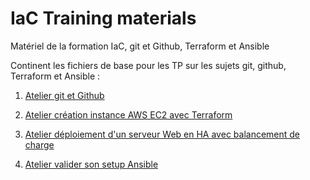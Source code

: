 # IaC Training materials

Matériel de la formation IaC, git et Github, Terraform et Ansible

Continent les fichiers de base pour les TP sur les sujets git, github, Terraform et Ansible :

1. [Atelier git et Github](git/README.md)

2. [Atelier création instance AWS EC2 avec Terraform](terraform1/README.md)

3. [Atelier déploiement d'un serveur Web en HA avec balancement de charge](terraform2/README.md)

4. [Atelier valider son setup Ansible](ansible1/README.md)
